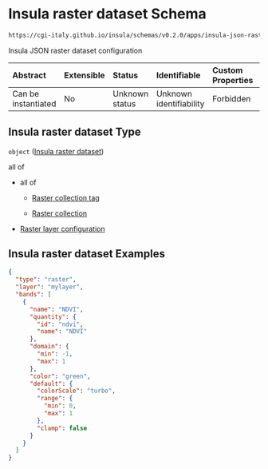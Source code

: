 # Insula raster dataset Schema

```txt
https://cgi-italy.github.io/insula/schemas/v0.2.0/apps/insula-json-raster-dataset.schema.json
```

Insula JSON raster dataset configuration

| Abstract            | Extensible | Status         | Identifiable            | Custom Properties | Additional Properties | Access Restrictions | Defined In                                                                                                           |
| :------------------ | :--------- | :------------- | :---------------------- | :---------------- | :-------------------- | :------------------ | :------------------------------------------------------------------------------------------------------------------- |
| Can be instantiated | No         | Unknown status | Unknown identifiability | Forbidden         | Allowed               | none                | [insula-json-raster-dataset.schema.json](schemas/apps/insula-json-raster-dataset.schema.json "open original schema") |

## Insula raster dataset Type

`object` ([Insula raster dataset](insula-json-raster-dataset.md))

all of

* all of

  * [Raster collection tag](platform-collection-defs-raster-collection-tag.md "check type definition")

  * [Raster collection](raster-collection.md "check type definition")

* [Raster layer configuration](insula-json-raster-dataset-allof-raster-layer-configuration.md "check type definition")

## Insula raster dataset Examples

```json
{
  "type": "raster",
  "layer": "mylayer",
  "bands": [
    {
      "name": "NDVI",
      "quantity": {
        "id": "ndvi",
        "name": "NDVI"
      },
      "domain": {
        "min": -1,
        "max": 1
      },
      "color": "green",
      "default": {
        "colorScale": "turbo",
        "range": {
          "min": 0,
          "max": 1
        },
        "clamp": false
      }
    }
  ]
}
```
